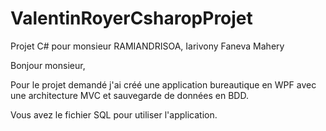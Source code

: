 # ValentinRoyerCsharopProjet
Projet C# pour monsieur RAMIANDRISOA, Iarivony Faneva Mahery

Bonjour monsieur,

Pour le projet demandé j'ai créé une application bureautique en WPF avec une architecture MVC et sauvegarde de données en BDD.

Vous avez le fichier SQL pour utiliser l'application.
